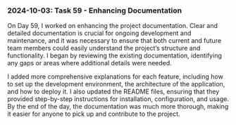 ### 2024-10-03: Task 59 - Enhancing Documentation

On Day 59, I worked on enhancing the project documentation. Clear and detailed documentation is crucial for ongoing development and maintenance, and it was necessary to ensure that both current and future team members could easily understand the project’s structure and functionality. I began by reviewing the existing documentation, identifying any gaps or areas where additional details were needed.

I added more comprehensive explanations for each feature, including how to set up the development environment, the architecture of the application, and how to deploy it. I also updated the README files, ensuring that they provided step-by-step instructions for installation, configuration, and usage. By the end of the day, the documentation was much more thorough, making it easier for anyone to pick up and contribute to the project.